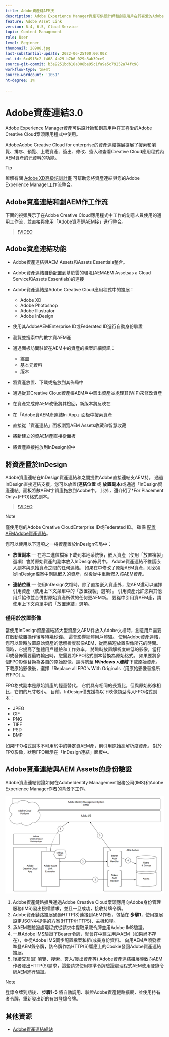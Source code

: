 ```yaml
---
title: Adobe資產鏈AEM接
description: Adobe Experience Manager資產可供設計師和創意用戶在其喜愛的Adobe Creative Cloud案頭應用程式中使用。 AdobeAdobe Creative Cloud for enterprise資產連結擴展擴展了在Adobe XD、Photoshop、InDesign和Illustrator等Creative Cloud工具中搜索和瀏覽、排序、預覽、上傳資產、簽出、修改、簽入和查看資產元資料的功能AEM。
feature: Adobe Asset Link
version: 6.4, 6.5, Cloud Service
topic: Content Management
role: User
level: Beginner
thumbnail: 28988.jpg
last-substantial-update: 2022-06-25T00:00:00Z
exl-id: 6c49f8c2-f468-4b29-b7b6-029c8ab39ce9
source-git-commit: b3e9251bdb18a008be95c1fa9e5c79252a74fc98
workflow-type: tm+mt
source-wordcount: '1051'
ht-degree: 1%

---
```


# Adobe資產連結3.0

Adobe Experience Manager資產可供設計師和創意用戶在其喜愛的Adobe Creative Cloud案頭應用程式中使用。

AdobeAdobe Creative Cloud for enterprise的資產連結擴展擴展了搜索和瀏覽、排序、預覽、上載資產、簽出、修改、簽入和查看Creative Cloud應用程式內AEM資產的元資料的功能。

>[!TIP]
>
> 瞭解有關 [Adobe XD高級培訓計畫](https://spark.adobe.com/page/wU7OXv8qKGugO/) 可幫助您將資產連結與您的Adobe Experience Manager工作流整合。

## Adobe資產連結和創AEM作工作流

下面的視頻展示了在Adobe Creative Cloud應用程式中工作的創意人員使用的通用工作流，並直接與使用「Adobe資產鏈AEM接」進行整合。

>[!VIDEO](https://video.tv.adobe.com/v/335927?quality=12&learn=on)

## Adobe資產連結功能

+ Adobe資產連結與AEM Assets和Assets Essentials整合。
+ Adobe資產連結自動配置到基於雲的環境(AEMAEM Assetsas a Cloud Service和Assets Essentials)的連接
+ Adobe資產連結是Adobe Creative Cloud應用程式中的擴展：

   + Adobe XD
   + Adobe Photoshop
   + Adobe Illustrator
   + Adobe InDesign

+ 使用其AdobeAEMEnterprise ID或Federated ID進行自動身份驗證
+ 瀏覽並搜索中的數字資AEM產
+ 通過面板訪問駐留在AEM中的資產的檔案詳細資訊：
   + 縮圖
   + 基本元資料
   + 版本
+ 將資產放置、下載或拖放到其佈局中
+ 通過從其Creative Cloud資產帳AEM戶中籤出資產並處理其(WIP)來修改資產
+ 在資產完成修AEM改後將其檢回，新版本將反映在
+ 在「Adobe資AEM產連結In-App」面板中搜索資產
+ 直接從「資產連結」面板瀏覽AEM Assets收藏和智慧收藏
+ 將新建立的資AEM產直接從面板
+ 將資產直接拖放到InDesign幀中

## 將資產置於InDesign

Adobe資產連結在InDesign資產連結和之間提供Adobe直接連結支AEM持。 通過InDesign直接連結支援，您可以放置(__連結位置__ 或 __放置副本__)或通過「InDesign資產連結」面板將數AEM字資產拖放到Adobe中。 此外，還介紹了*For Placement Only+(FPO)格式副本。

>[!VIDEO](https://video.tv.adobe.com/v/28988?quality=12&learn=on)

>[!NOTE]
>
>僅使用您的Adobe Creative CloudEnterprise ID或Federated ID。 確保 [配置AEMAdobe資產連結](https://helpx.adobe.com/enterprise/admin-guide.html/enterprise/using/adobe-asset-link.ug.html)。

您可以使用以下選項之一將資產置於InDesign佈局中：

+ **放置副本**  — 在將二進位檔案下載到本地系統後，嵌入資產（使用「放置複製」選項）會將原始資產的副本放入InDesign佈局中。 Adobe資產連結不維護嵌入副本與原始資產之間的任何連結。 如果在中修改了原始AEM資產，則必須從InDesign檔案中刪除嵌入的資產，然後從中重新嵌入該AEM資產。

+ **連結位置**  — 使用InDesign文檔時，除了直接嵌入資產外，您AEM還可以選擇引用資產（使用上下文菜單中的「放置複製」選項）。 引用資產允許您與其他用戶協作並合併對原始資產所做的任何更AEM新。 要從中引用資AEM產，請使用上下文菜單中的「放置連結」選項。

### 僅用於放置影像

當使用InDesign資產連結將大型資產文AEM件放入Adobe文檔時，創意用戶需要在啟動放置操作後等待幾秒鐘。 這會影響總體用戶體驗。 使用Adobe資產連結，您可以暫時放置原始資產的低解析度影像AEM，從而縮短放置影像所花的時間。 同時，它提高了整體用戶體驗和工作效率。 將臨時放置解析度較低的影像，當打印或發佈需要最終輸出時，您需要將FPO格式副本替換為原始格式。 如果要將多個FPO影像替換為各自的原始影像，請導航至 **_Windows >連結_** 下載原始資產。 下載原始影像後，選擇「Replace all FPO&#39;s With Originals（用原始影像替換所有FPO）」。

FPO格式副本是原始資產的輕量替代。 它們具有相同的長寬比，但與原始影像相比，它們的尺寸較小。 目前，InDesign僅支援為以下映像類型導入FPO格式副本：

+ JPEG
+ GIF
+ PNG
+ TIFF
+ PSD
+ BMP

如果FPO格式副本不可用於中的特定資AEM產，則引用原始高解析度資產。 對於FPO影像，狀態FPO顯示在「InDesign連結」面板中。

## Adobe資產連結與AEM Assets的身份驗證

Adobe資產連結認證如何在AdobeIdentity Management服務公司(IMS)和Adobe Experience Manager作者的背景下工作。

![Adobe資產連結體系結構](assets/adobe-asset-link-article-understand.png)

1. Adobe資產鏈路擴展通過Adobe Creative Cloud案頭應用向Adobe身份管理服務(IMS)發出授權請求，並且一旦成功，接收持牌令牌。
1. Adobe資產鏈路擴展通過HTTP(S)連接到AEM作者，包括在 **步驟1**，使用擴展設定JSON中提供的方案(HTTP/HTTPS)、主機和埠。
1. 承AEM載驗證處理程式從請求中提取承載令牌並用Adobe IMS驗證。
1. 一旦Adobe IMS驗證了Bearer令牌，就會在中建立用戶AEM（如果尚不存在），並從Adobe IMS同步配置檔案和組/成員身份資料。 向用AEM戶頒發標準登AEM錄令牌，該令牌作為HTTP(S)響應上的Cookie發回Adobe資產連結擴展。
1. 後續交互(即 瀏覽、搜索、簽入/簽出資產等) Adobe資產連結擴展導致向AEM作者發出HTTP(S)請求，這些請求使用標準令牌驗證處理程式AEM使用登錄令牌AEM進行驗證。

>[!NOTE]
>
>登錄令牌到期後， **步驟1-5** 將自動調用、驗證Adobe資產鏈路擴展，並使用持有者令牌，重新發出新的有效登錄令牌。

## 其他資源

+ [Adobe資產連結網站](https://www.adobe.com/tw/creativecloud/business/enterprise/adobe-asset-link.html)

